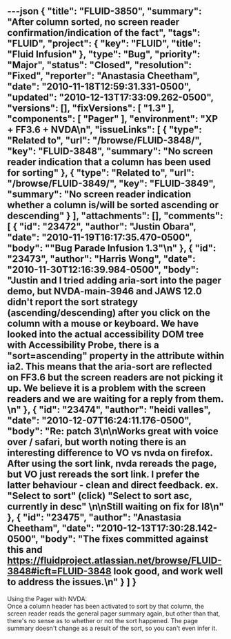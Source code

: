 ---json
{
  "title": "FLUID-3850",
  "summary": "After column sorted, no screen reader confirmation/indication of the fact",
  "tags": "FLUID",
  "project": {
    "key": "FLUID",
    "title": "Fluid Infusion"
  },
  "type": "Bug",
  "priority": "Major",
  "status": "Closed",
  "resolution": "Fixed",
  "reporter": "Anastasia Cheetham",
  "date": "2010-11-18T12:59:31.331-0500",
  "updated": "2010-12-13T17:33:09.262-0500",
  "versions": [],
  "fixVersions": [
    "1.3"
  ],
  "components": [
    "Pager"
  ],
  "environment": "XP + FF3.6 + NVDA\n",
  "issueLinks": [
    {
      "type": "Related to",
      "url": "/browse/FLUID-3848/",
      "key": "FLUID-3848",
      "summary": "No screen reader indication that a column has been used for sorting"
    },
    {
      "type": "Related to",
      "url": "/browse/FLUID-3849/",
      "key": "FLUID-3849",
      "summary": "No screen reader indication whether a column is/will be sorted ascending or descending"
    }
  ],
  "attachments": [],
  "comments": [
    {
      "id": "23472",
      "author": "Justin Obara",
      "date": "2010-11-19T16:17:35.470-0500",
      "body": "\"Bug Parade Infusion 1.3\"\n"
    },
    {
      "id": "23473",
      "author": "Harris Wong",
      "date": "2010-11-30T12:16:39.984-0500",
      "body": "Justin and I tried adding aria-sort into the pager demo, but NVDA-main-3946 and JAWS 12.0 didn't report the sort strategy (ascending/descending) after you click on the column with a mouse or keyboard. We have looked into the actual accessibility DOM tree with Accessibility Probe, there is a \"sort=ascending\" property in the attribute within ia2. This means that the aria-sort are reflected on FF3.6 but the screen readers are not picking it up. We believe it is a problem with the screen readers and we are waiting for a reply from them.&#x20;\n"
    },
    {
      "id": "23474",
      "author": "heidi valles",
      "date": "2010-12-07T16:24:11.176-0500",
      "body": "Re: patch 3\n\nWorks great with voice over / safari, but worth noting there is an interesting difference to VO vs nvda on firefox.  After using the sort link, nvda rereads the page, but VO just rereads the sort link. I prefer the latter behaviour - clean and direct feedback. ex. \"Select to sort\" (click) \"Select to sort asc, currently in desc\"&#x20;\n\nStill waiting on fix for I8\n"
    },
    {
      "id": "23475",
      "author": "Anastasia Cheetham",
      "date": "2010-12-13T17:30:28.142-0500",
      "body": "The fixes committed against this and <https://fluidproject.atlassian.net/browse/FLUID-3848#icft=FLUID-3848> look good, and work well to address the issues.\n"
    }
  ]
}
---
Using the Pager with NVDA:\
Once a column header has been activated to sort by that column, the screen reader reads the general pager summary again, but other than that, there's no sense as to whether or not the sort happened. The page summary doesn't change as a result of the sort, so you can't even infer it.

        